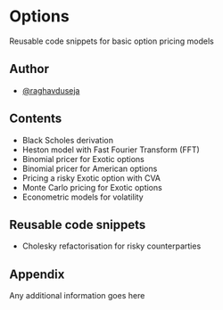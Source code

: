 
# Options

Reusable code snippets for basic option pricing models


## Author

- [@raghavduseja](https://github.com/raghavduseja)


## Contents

- Black Scholes derivation 
- Heston model with Fast Fourier Transform (FFT)
- Binomial pricer for Exotic options
- Binomial pricer for American options
- Pricing a risky Exotic option with CVA
- Monte Carlo pricing for Exotic options
- Econometric models for volatility 

## Reusable code snippets

- Cholesky refactorisation for risky counterparties
## Appendix

Any additional information goes here
